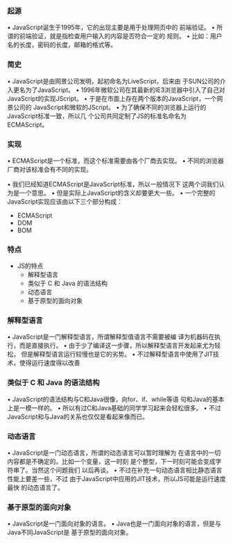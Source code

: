 
### 起源

• JavaScript诞生于1995年，它的出现主要是用于处理网页中的 前端验证。 
• 所谓的前端验证，就是指检查用户输入的内容是否符合一定的 规则。 • 比如：用户名的长度，密码的长度，邮箱的格式等。

### 简史

• JavaScript是由网景公司发明，起初命名为LiveScript，后来由 于SUN公司的介入更名为了JavaScript。 
• 1996年微软公司在其最新的IE3浏览器中引入了自己对 JavaScript的实现JScript。
• 于是在市面上存在两个版本的JavaScript，一个网景公司的 JavaScript和微软的JScript。 
• 为了确保不同的浏览器上运行的JavaScript标准一致，所以几 个公司共同定制了JS的标准名命名为ECMAScript。

### 实现

• ECMAScript是一个标准，而这个标准需要由各个厂商去实现。 
• 不同的浏览器厂商对该标准会有不同的实现。


• 我们已经知道ECMAScript是JavaScript标准，所以一般情况下 这两个词我们认为是一个意思。 
• 但是实际上JavaScript的含义却要更大一些。 
• 一个完整的JavaScript实现应该由以下三个部分构成：

+ ECMAScript
+ DOM
+ BOM

### 特点

+ JS的特点
    + 解释型语言
    + 类似于 C 和 Java 的语法结构
    + 动态语言 
    + 基于原型的面向对象

### 解释型语言

• JavaScript是一门解释型语言，所谓解释型值语言不需要被编 译为机器码在执行，而是直接执行。 
• 由于少了编译这一步骤，所以解释型语言开发起来尤为轻松， 但是解释型语言运行较慢也是它的劣势。 
• 不过解释型语言中使用了JIT技术，使得运行速度得以改善

### 类似于 C 和 Java 的语法结构

• JavaScript的语法结构与C和Java很像，向for、if、while等语 句和Java的基本上是一模一样的。 
• 所以有过C和Java基础的同学学习起来会轻松很多。 
• 不过JavaScript和与Java的关系也仅仅是看起来像而已。

### 动态语言

• JavaScript是一门动态语言，所谓的动态语言可以暂时理解为 在语言中的一切内容都是不确定的。比如一个变量，这一时刻 是个整型，下一时刻可能会变成字符串了。当然这个问题我们 以后再谈。 
• 不过在补充一句动态语言相比静态语言性能上要差一些，不过 由于JavaScript中应用的JIT技术，所以JS可能是运行速度最快 的动态语言了。

### 基于原型的面向对象

• JavaScript是一门面向对象的语言。
• Java也是一门面向对象的语言，但是与Java不同JavaScript是 基于原型的面向对象。